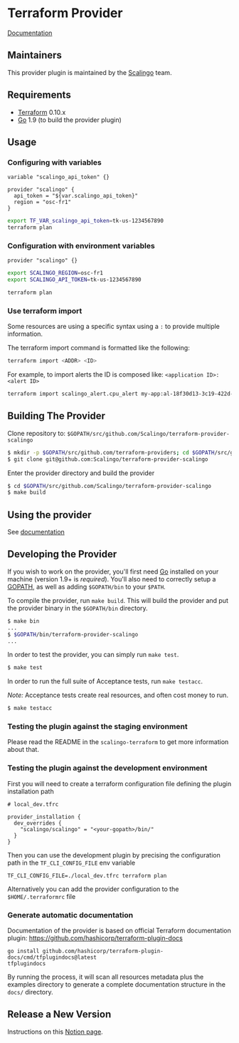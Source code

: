 Terraform Provider
==================

[Documentation](https://registry.terraform.io/providers/Scalingo/scalingo/latest/docs)

Maintainers
-----------

This provider plugin is maintained by the [Scalingo](https://scalingo.com) team.

Requirements
------------

-	[Terraform](https://www.terraform.io/downloads.html) 0.10.x
-	[Go](https://golang.org/doc/install) 1.9 (to build the provider plugin)

Usage
---------------------

### Configuring with variables

```
variable "scalingo_api_token" {}

provider "scalingo" {
  api_token = "${var.scalingo_api_token}"
  region = "osc-fr1"
}
```

```bash
export TF_VAR_scalingo_api_token=tk-us-1234567890
terraform plan
```

### Configuration with environment variables

```
provider "scalingo" {}
```

```bash
export SCALINGO_REGION=osc-fr1
export SCALINGO_API_TOKEN=tk-us-1234567890

terraform plan
```

### Use terraform import

Some resources are using a specific syntax using a `:` to provide multiple information.

The terraform import command is formatted like the following:

```bash
terraform import <ADDR> <ID>
```

For example, to import alerts the ID is composed like: `<application ID>:<alert ID>`

```bash
terraform import scalingo_alert.cpu_alert my-app:al-18f30d13-3c19-422d-a0d6-6cdb254baeb7
```


Building The Provider
---------------------

Clone repository to: `$GOPATH/src/github.com/Scalingo/terraform-provider-scalingo`

```sh
$ mkdir -p $GOPATH/src/github.com/terraform-providers; cd $GOPATH/src/github.com/Scalingo
$ git clone git@github.com:Scalingo/terraform-provider-scalingo
```

Enter the provider directory and build the provider

```sh
$ cd $GOPATH/src/github.com/Scalingo/terraform-provider-scalingo
$ make build
```

Using the provider
----------------------
See [documentation](https://registry.terraform.io/providers/Scalingo/scalingo/latest/docs)

Developing the Provider
---------------------------

If you wish to work on the provider, you'll first need
[Go](http://www.golang.org) installed on your machine (version 1.9+ is
*required*). You'll also need to correctly setup a
[GOPATH](http://golang.org/doc/code.html#GOPATH), as well as adding
`$GOPATH/bin` to your `$PATH`.

To compile the provider, run `make build`. This will build the provider and put
the provider binary in the `$GOPATH/bin` directory.

```sh
$ make bin
...
$ $GOPATH/bin/terraform-provider-scalingo
...
```

In order to test the provider, you can simply run `make test`.

```sh
$ make test
```

In order to run the full suite of Acceptance tests, run `make testacc`.

*Note:* Acceptance tests create real resources, and often cost money to run.

```sh
$ make testacc
```

### Testing the plugin against the staging environment

Please read the README in the `scalingo-terraform` to get more information about
that.

### Testing the plugin against the development environment

First you will need to create a terraform configuration file defining the plugin installation path

```
# local_dev.tfrc

provider_installation {
  dev_overrides {
    "scalingo/scalingo" = "<your-gopath>/bin/"
  }
}
```

Then you can use the development plugin by precising the configuration path in the `TF_CLI_CONFIG_FILE` env variable

```
TF_CLI_CONFIG_FILE=./local_dev.tfrc terraform plan
```

Alternatively you can add the provider configuration to the `$HOME/.terraformrc` file

### Generate automatic documentation

Documentation of the provider is based on official Terraform documentation
plugin: https://github.com/hashicorp/terraform-plugin-docs

```
go install github.com/hashicorp/terraform-plugin-docs/cmd/tfplugindocs@latest
tfplugindocs
```

By running the process, it will scan all resources metadata plus the examples
directory to generate a complete documentation structure in the `docs/`
directory.

## Release a New Version

Instructions on this [Notion page](https://www.notion.so/scalingooriginal/New-Terraform-Provider-Release-40cd0af66b1f48148fb641ea138a22e5).
